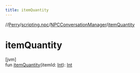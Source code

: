 ```yaml
---
title: itemQuantity
---
```

//[Perry](../../../index.html)/[scripting.npc](../index.html)/[NPCConversationManager](index.html)/[itemQuantity](item-quantity.html)



# itemQuantity



[jvm]\
fun [itemQuantity](item-quantity.html)(itemId: [Int](https://kotlinlang.org/api/latest/jvm/stdlib/kotlin/-int/index.html)): [Int](https://kotlinlang.org/api/latest/jvm/stdlib/kotlin/-int/index.html)





